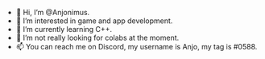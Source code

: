 - 👋 Hi, I’m @Anjonimus.
- 👀 I’m interested in game and app development.
- 🌱 I’m currently learning C++.
- 💞️ I’m not really looking for colabs at the moment.
- 📫 You can reach me on Discord, my username is Anjo, my tag is #0588.

<!---
Anjonimus/Anjonimus is a ✨ special ✨ repository because its `README.md` (this file) appears on your GitHub profile.
You can click the Preview link to take a look at your changes.
--->
